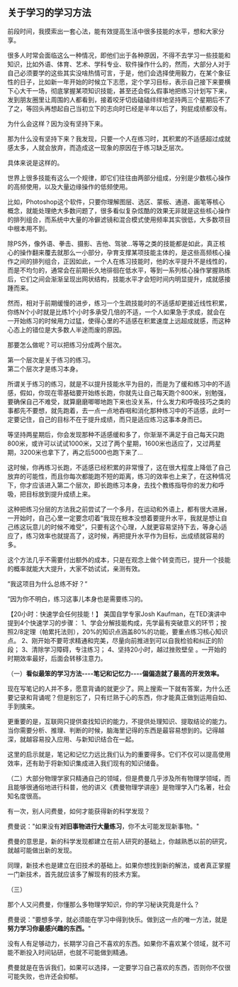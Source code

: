 ## 关于学习的学习方法

前段时间，我摸索出一套心法，能有效提高生活中很多技能的水平，想和大家分享。  
  
很多人时常会面临这么一种情况，即他们出于各种原因，不得不去学习一些技能和知识，比如外语、体育、艺术、学科专业、软件操作什么的，然而，大部分人对于自己必须要学的这些其实没啥热情可言，于是，他们会选择使用毅力，在某个象征性的日子，比如新一年开始的时候立下志愿，定个学习目标，表示自己接下来要横下心大干一场，彻底掌握某项知识技能，甚至还会假么假事地把练习计划写下来，发到朋友圈里让周围的人都看到，接着咬牙切齿磕磕绊绊地坚持两三个星期后不了了之，等回头再想起自己当初立下的志向时已经是半年以后了，狗屁成绩都没有。  
  
为什么会这样？因为没有坚持下来。  
  
那为什么没有坚持下来？我发现，只要一个人在练习时，其积累的不适感超过成就感太多，人就会放弃，而造成这一现象的原因在于练习缺乏层次。  
  
具体来说是这样的。  
  
世界上很多技能有这么一个规律，即它们往往由两部分组成，分别是少数核心操作的高频使用，以及大量边缘操作的低频使用。  
  
比如，Photoshop这个软件，只要你理解图层、选区、蒙板、通道、画笔等核心概念，就能处理绝大多数问题了，很多看似复杂炫酷的效果无非就是这些核心操作的排列组合，而系统中大量的冷僻滤镜和混合模式使用频率其实很低，大多数项目中根本用不到。  
  
除PS外，像外语、拳击、摄影、吉他、驾驶...等等之类的技能都是如此，真正核心的操作翻来覆去就那么一小部分，孕育支撑某项技能主体的，是这些高频核心操作之间的排列组合，正因如此，一个人在练习技能时，他的水平提升不是线性的，而是不均匀的，通常会在前期长久地徘徊在低水平，等到一系列核心操作掌握熟练后，它们之间会渐渐呈现出网状结构，技能水平才会短时间内明显提升，成就感接踵而来。  
  
然而，相对于前期缓慢的进步，练习一个生疏技能时的不适感却更接近线性积累，你练N个小时就是比练1个小时多承受几倍的不适，一个人如果急于求成，就会在一开始练习的时候用力过猛，使得心里的不适感在积累速度上远超成就感，而这种心态上的错位是大多数人半途而废的原因。  
  
那要怎么做呢？可以把练习分成两个层次。  
  
第一个层次是关于练习的练习。  
第二个层次才是练习本身。  
  
所谓关于练习的练习，就是不以提升技能水平为目的，而是为了缓和练习中的不适感，假如，你现在零基础要开始练长跑，你就先让自己每天跑个800米，别勉强，要确保自己不难受，就算磨磨唧唧地跑下来也没关系，什么发力和呼吸技巧之类的事都先不要想，就先跑着，去一点一点地吞咽和消化那种练习中的不适感，此时一定要记住，自己的目标不在于提升成绩，而只是适应练习这事本身而已。  
  
等坚持两星期后，你会发现那种不适感缓和多了，你渐渐不满足于自己每天只跑800米，或许可以试试1000米，又过了两个星期，1600米也适应了，又过两星期，3200米也拿下了，再之后5000也跑下来了...  
  
这时候，你再练习长跑，不适感已经积累的非常慢了，这在很大程度上降低了自己放弃的可能性，而且你每次都能跑不短的距离，练习的效率也上来了，在这种情况下，你才应该进入第二个层次，即长跑练习本身，去找个教练指导你的发力和呼吸，把目标放到提升成绩上来。  
  
这种把练习分层的方法我之前尝试了一个多月，在运动和外语上，都有很大进展，一开始时，自己心里一定要念叨着“我现在根本没想着要提升水平，我就是想让自己练这玩意儿的时候不难受”，只要有这个心理，人就更容易坚持下去，等身心适应了，练习效率也就提高了，这时候，再把提升水平作为目标，出成绩就容易的多。  
  
这个方法几乎不需要付出额外的成本，只是在观念上做个转变而已，提升一个技能的概率就能大大提升，大家不妨试试，亲测有效。  
  
“我这项目为什么总练不好？“  
  
“因为你不明白，练习这事儿本身也是需要练习的。


【20小时：快速学会任何技能！】
美国自学专家Josh Kaufman，在TED演讲中提到4个快速学习的步骤：
1、学会分解技能构成，先学最有突破意义的环节；按照2/8定理（帕累托法则），20%的知识点涵盖80%的功能，要重点练习核心知识点。
2、刚开始不要苛求精通和完美，尽量向前推进到可以自我检验和纠正的阶段；
3、清除学习障碍，专注练习；
4、坚持20小时，越过挫败壁垒 。一开始的时期效率最好，后面会转移注意力。

（一）**看似最笨的学习方法----笔记和记忆力----偏偏造就了最高的开发效率。**

现在写笔记的人并不多，愿意背诵的就更少了。网上搜索一下就有答案，为什么还要记录和背诵呢？但是别忘了，只有烂熟于心的东西，你才能真正做到运用自如、手到擒来。

更重要的是，互联网只提供查找知识的能力，不提供处理知识、提取结论的能力。当你需要分析、推理、判断的时候，脑海里记得的东西是最容易想到的。记得越深，就越容易投入应用、与新知识结合在一起。

这里的启示就是，笔记和记忆力远比我们认为的重要得多。它们不仅可以提高使用效率，还有助于将新知识集成进入我们现有的知识储备。

（二）大部分物理学家只精通自己的领域，但是费曼几乎涉及所有物理学领域，而且能够很通俗地进行科普，他的讲义《费曼物理学讲座》是物理学入门名著，社会知名度很高。

有一次，别人问费曼，如何才能获得新的科学发现？

费曼说："如果没有**对旧事物进行大量练习**，你不太可能发现新事物。"

费曼的意思是，新的科学发现都建立在前人研究的基础上，你越熟悉以前的研究，就越可能做出新的发现。

同理，新技术也是建立在旧技术的基础上。如果你想找到新的解法，或者真正掌握一门新技术，首先就应该多了解现有的技术方案。

（三）

那个人又问费曼，你懂那么多物理学知识，你的学习秘诀究竟是什么？

费曼说："要想多学，就必须能在学习中得到快乐。做到这一点的唯一方法，就是**努力学习你最感兴趣的东西。**"

没有人有足够动力，长期学习自己不喜欢的东西。如果你不喜欢某个领域，就不可能不断投入时间钻研，也就不可能做到精通。

费曼就是在告诉我们，如果可以选择，一定要学习自己喜欢的东西，否则你不仅很可能失败，也许还会抑郁。

<!--stackedit_data:
eyJoaXN0b3J5IjpbMjAxMDgzNjM1NV19
-->